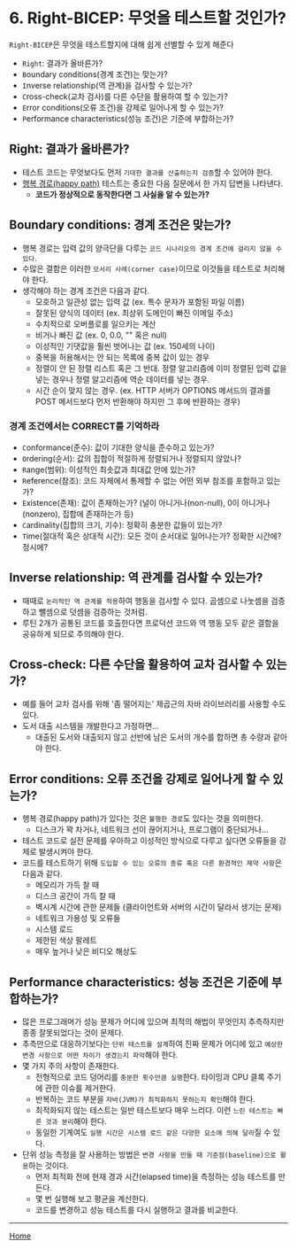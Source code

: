 # 6. Right-BICEP: 무엇을 테스트할 것인가?

`Right-BICEP`은 무엇을 테스트할지에 대해 쉽게 선별할 수 있게 해준다
- `Right`: 결과가 올바른가?
- `B`oundary conditions(경계 조건)는 맞는가?
- `I`nverse relationship(역 관계)을 검사할 수 있는가?
- `C`ross-check(교차 검사)를 다른 수단을 활용하여 할 수 있는가?
- `E`rror conditions(오류 조건)을 강제로 일어나게 할 수 있는가?
- `P`erformance characteristics(성능 조건)은 기준에 부합하는가?


## Right: 결과가 올바른가?

- 테스트 코드는 무엇보다도 먼저 `기대한 결과를 산출하는지 검증`할 수 있어야 한다.
- [행복 경로(happy path)](https://en.wikipedia.org/wiki/Happy_path) 테스트는 중요한 다음 질문에서 한 가지 답변을 나타낸다.
  - **코드가 정상적으로 동작한다면 그 사실을 알 수 있는가?**


## Boundary conditions: 경계 조건은 맞는가?

- 행복 경로는 입력 값의 양극단을 다루는 `코드 시나리오의 경계 조건에 걸리지 않을 수 있다`.
- 수많은 결함은 이러한 `모서리 사례(corner case)`이므로 이것들을 테스트로 처리해야 한다.
- 생각해야 하는 경계 조건은 다음과 같다.
  - 모호하고 일관성 없는 입력 값 (ex. 특수 문자가 포함된 파일 이름)
  - 잘못된 양식의 데이터 (ex. 최상위 도메인이 빠진 이메일 주소)
  - 수치적으로 오버플로를 일으키는 계산
  - 비거나 빠진 값 (ex. 0, 0.0, "" 혹은 null)
  - 이성적인 기댓값을 훨씬 벗어나는 값 (ex. 150세의 나이)
  - 중복을 허용해서는 안 되는 목록에 중복 값이 있는 경우
  - 정렬이 안 된 정렬 리스트 혹은 그 반대. 정렬 알고리즘에 이미 정렬된 입력 값을 넣는 경우나 정렬 알고리즘에 역순 데이터를 넣는 경우.
  - 시간 순이 맞지 않는 경우. (ex. HTTP 서버가 OPTIONS 메서드의 결과를 POST 메서드보다 먼저 반환해야 하지만 그 후에 반환하는 경우)

### 경계 조건에서는 CORRECT를 기억하라

- `C`onformance(준수): 값이 기대한 양식을 준수하고 있는가?
- `O`rdering(순서): 값의 집합이 적절하게 정렬되거나 정렬되지 않았나?
- `R`ange(범위): 이성적인 최솟값과 최대값 안에 있는가?
- `R`eference(참조): 코드 자체에서 통제할 수 없는 어떤 외부 참조를 포함하고 있는가?
- `E`xistence(존재): 값이 존재하는가? (널이 아니거나(non-null), 0이 아니거나(nonzero), 집합에 존재하는가 등)
- `C`ardinality(집합의 크기, 기수): 정확히 충분한 값들이 있는가?
- `T`ime(절대적 혹은 상대적 시간): 모든 것이 순서대로 일어나는가? 정확한 시간에? 정시에?


## Inverse relationship: 역 관계를 검사할 수 있는가?

- 때때로 `논리적인 역 관계를 적용`하여 행동을 검사할 수 있다. 곱셈으로 나눗셈을 검증하고 뺄셈으로 덧셈을 검증하는 것처럼.
- 루틴 2개가 공통된 코드를 호출한다면 프로덕션 코드와 역 행동 모두 같은 결함을 공유하게 되므로 주의해야 한다.


## Cross-check: 다른 수단을 활용하여 교차 검사할 수 있는가?

- 예를 들어 교차 검사를 위해 '좀 떨어지는' 제곱근의 자바 라이브러리를 사용할 수도 있다.
- 도서 대출 시스템을 개발한다고 가정하면...
  - 대출된 도서와 대출되지 않고 선반에 남은 도서의 개수를 합하면 총 수량과 같아야 한다.


## Error conditions: 오류 조건을 강제로 일어나게 할 수 있는가?

- 행복 경로(happy path)가 있다는 것은 `불행한 경로`도 있다는 것을 의미한다.
  - 디스크가 꽉 차거나, 네트워크 선이 끊어지거나, 프로그램이 중단되거나...
- 테스트 코드로 실전 문제를 우아하고 이성적인 방식으로 다루고 싶다면 오류들을 강제로 발생시켜야 한다.
- 코드를 테스트하기 위해 `도입할 수 있는 오류의 종류 혹은 다른 환경적인 제약 사항`은 다음과 같다.
  - 메모리가 가득 찰 때
  - 디스크 공간이 가득 찰 때
  - 벽시계 시간에 관한 문제들 (클라이언트와 서버의 시간이 달라서 생기는 문제)
  - 네트워크 가용성 및 오류들
  - 시스템 로드
  - 제한된 색상 팔레트
  - 매우 높거나 낮은 비디오 해상도


## Performance characteristics: 성능 조건은 기준에 부합하는가?

- 많은 프로그래머가 성능 문제가 어디에 있으며 최적의 해법이 무엇인지 추측하지만 종종 잘못되었다는 것이 문제다.
- 추측만으로 대응하기보다는 `단위 테스트를 설계`하여 진짜 문제가 어디에 있고 `예상한 변경 사항으로 어떤 차이가 생겼는지 파악`해야 한다.
- 몇 가지 주의 사항이 존재한다.
  - 전형적으로 코드 덩어리를 `충분한 횟수만큼 실행`한다. 타이밍과 CPU 클록 주기에 관한 이슈를 제거한다.
  - 반복하는 코드 부분을 `자바(JVM)가 최적화하지 못하는지 확인`해야 한다.
  - 최적화되지 않는 테스트는 일반 테스트보다 매우 느리다. 이런 `느린 테스트는 빠른 것과 분리`해야 한다.
  - 동일한 기계여도 `실행 시간은 시스템 로드 같은 다양한 요소에 의해 달라`질 수 있다.
- 단위 성능 측정을 잘 사용하는 방법은 `변경 사항을 만들 때 기준점(baseline)으로 활용`하는 것이다.
  - 먼저 최적화 전에 현재 경과 시간(elapsed time)을 측정하는 성능 테스트를 만든다.
  - 몇 번 실행해 보고 평균을 계산한다.
  - 코드를 변경하고 성능 테스트를 다시 실행하고 결과를 비교한다.

---
[Home](../README.md)
